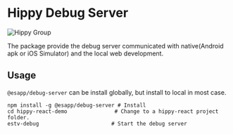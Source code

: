 # Hippy Debug Server

![Hippy Group](https://img.shields.io/badge/group-Hippy-blue.svg)

The package provide the debug server communicated with native(Android apk or iOS Simulator) and the local web development.

## Usage

`@esapp/debug-server` can be install globally, but install to local in most case.

```
npm install -g @esapp/debug-server # Install
cd hippy-react-demo               # Change to a hippy-react project folder.
estv-debug                       # Start the debug server
```
